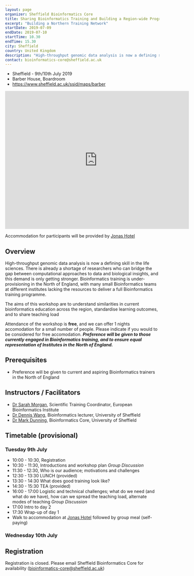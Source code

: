 ```yaml
---
layout: page
organizer: Sheffield Bioinformatics Core
title: Sharing Bioinformatics Training and Building a Region-wide Programme
excerpt: "Building a Northern Training Network"
startDate: 2019-07-09
endDate: 2019-07-10
startTime: 10.30
endTime: 15.30
city: Sheffield
country: United Kingdom
description: "High-throughput genomic data analysis is now a defining skill in the life sciences. There is already a shortage of researchers who can bridge the gap between computational approaches to data and biological insights, and this demand is only getting stronger. Bioinformatics training is under-provisioned in the North of England, with many small Bioinformatics teams at different institutes lacking the resources to deliver a full Bioinformatics training programme."
contact: bioinformatics-core@sheffield.ac.uk
---
```


- Sheffield - 9th/10th July 2019
- Barber House, Boardroom
- https://www.sheffield.ac.uk/ssid/maps/barber

<iframe src="https://www.google.com/maps/embed?pb=!1m18!1m12!1m3!1d2380.0866555463476!2d-1.4934083482640954!3d53.37749897988746!2m3!1f0!2f0!3f0!3m2!1i1024!2i768!4f13.1!3m3!1m2!1s0x48798277170a3ffd%3A0xb4863b6adc5c8268!2sBarber+House%2C+Sheffield+S10+2HQ!5e0!3m2!1sen!2suk!4v1560941193344!5m2!1sen!2suk" width="600" height="450" frameborder="0" style="border:0" allowfullscreen></iframe>

Accommodation for participants will be provided by [Jonas Hotel](https://www.jonashotel.co.uk/)

## Overview

High-throughput genomic data analysis is now a defining skill in the life sciences. There is already a shortage of researchers who can bridge the gap between computational approaches to data and biological insights, and this demand is only getting stronger. Bioinformatics training is under-provisioning in the North of England, with many small Bioinformatics teams at different institutes lacking the resources to deliver a full Bioinformatics training programme.

The aims of this workshop are to understand similarities in current bioinformatics education across the region, standardise learning outcomes, and to share teaching load

Attendance of the workshop is **free**, and we can offer 1 nights accomodation for a small number of people. Please indicate if you would to be considered for free accomodation. ***Preference will be given to those currently engaged in Bioinformatics training, and to ensure equal representation of Institutes in the North of England.***

## Prerequisites

- Preference will be given to current and aspiring Bioinformatics trainers in the North of England

## Instructors / Facilitators

- [Dr Sarah Morgan](https://www.ebi.ac.uk/about/people/sarah-morgan), Scientific Training Coordinator, European Bioinformatics Institute
- [Dr Dennis Wang](https://www.trans-bioinformatics.com/), Bioinformatics lecturer, University of Sheffield
- [Dr Mark Dunning](http://sbc.shef.ac.uk/team/mark/index.html), Bioinformatics Core, University of Sheffield

## Timetable (provisional)

### Tuesday 9th July

- 10:00 - 10:30, Registration
- 10:30 - 11:30, Introductions and workshop plan *Group Discussion*
- 11:30 - 12:30, Who is our audience; motivations and challenges
- 12:30 - 13:30 LUNCH (provided)
- 13:30 - 14:30 What does good training look like?
- 14:30 - 15:30 TEA (provided)
- 16:00 - 17:00 Logistic and technical challenges; what do we need (and what do we have), how can we spread the teaching load, alternate modes of teaching *Group Discussion*
- 17:00 Intro to day 2
- 17:30 Wrap-up of day 1
- Walk to accommodation at [Jonas Hotel](https://www.jonashotel.co.uk/) followed by group meal (self-paying)

### Wednesday 10th July



## Registration 

Registration is closed. Please email Sheffield Bioinformatics Core for availability (bioinformatics-core@sheffield.ac.uk)
